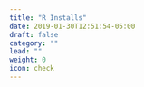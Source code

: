 ```yaml
---
title: "R Installs"
date: 2019-01-30T12:51:54-05:00
draft: false
category: ""
lead: ""
weight: 0
icon: check
---
```

